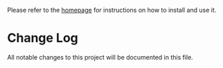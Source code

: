 Please refer to the [homepage](https://github.com/toFrankie/alfred-color-converter.git#readme) for instructions on how to install and use it.

# Change Log

All notable changes to this project will be documented in this file.
